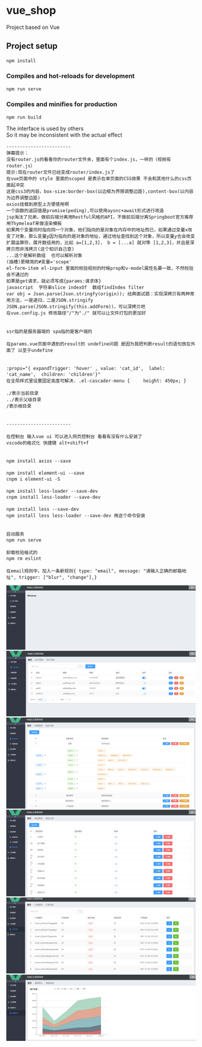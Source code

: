 # vue_shop
Project based on Vue
## Project setup
```
npm install
```

### Compiles and hot-reloads for development
```
npm run serve
```

### Compiles and minifies for production
```
npm run build
```

The interface is used by others<br>
So it may be inconsistent with the actual effect

```
------------------------
弹幕提示：
没有router.js的看看你的router文件夹，里面有个index.js，一样的（视频有router.js）
提示:现在router文件已经变成router/index.js了
在vue页面中的 style 里面的scoped 是表示在单页面的CSS效果 不会和其他什么的css页面起冲突 
这是css3的内容，box-size:border-box(以边框为界限调整边距),content-box(以内容为边界调整边距)
axios挂载到原型上方便使用啊
一个函数的返回值是promise(peding),可以使用aysnc+await形式进行改造
jsp淘汰了兄弟，做前后端分离用Restful风格的API，不做前后端分离Springboot官方推荐用Thymeleaf来做渲染模板
如果两个变量同时指向同一个对象，他们指向的是对象在内存中的地址而已，如果通过变量x改变了对象，那么变量y因为指向的是对象的地址，通过地址查找到这个对象，所以变量y也会改变
扩展运算符，展开数组用的，比如 a=[1,2,3]， b = [...a] 就对等 [1,2,3]，并且是深拷贝而非浅拷贝(这个知识自己查)
...这个是解析数组  也可以解析对象
(插槽)更精简的#变量='scope'
el-form-item el-input 里面的校验规则的时候prop和v-model属性名要一致，不然校验会不通过的
如果是get请求，就必须写成{params:请求体}
javascript  字符串slice indexOf  数组findIndex filter
var obj = Json.parse(Json.stringfy(origin)); 经典面试题：实现深拷贝有两种常用方法，一是递归，二是JSON.stringify
JSON.parse(JSON.stringify(this.addForm))，可以深拷贝吧
在vue.config.js 修改路径"/"为"./" 就可以让文件打包的更加好


ssr指的是服务器端的 spa指的是客户端的

在params.vue页面中遇到的result的 undefine问题 是因为我把判断result的语句放在外面了 以至于undefine


:props="{ expandTrigger: 'hover' , value: 'cat_id',  label: 'cat_name',  children: 'children'}"
在全局样式里设置固定高度可解决. .el-cascader-menu {     height: 450px; }

./表示当前目录
../表示父级目录
/表示根目录


------------------------

在控制台 输入vue ui 可以进入网页控制台 看看有没有什么安装了
vscode的格式化 快捷键 alt+shift+f


npm install axios --save

npm install element-ui --save
cnpm i element-ui -S

npm install less-loader --save-dev 
cnpm install less-loader --save-dev

npm install less --save-dev
npm install less less-loader --save-dev 用这个命令安装


启动服务
npm run serve

卸载校验格式的
npm rm eslint

在email规则中，加入一条新规则{ type: "email", message: "请输入正确的邮箱地址", trigger: ["blur", "change"],}
```

![截图1](https://github.com/fxuyu/Vue-Shop/blob/master/image/1.PNG)
<br>
![截图2](https://github.com/fxuyu/Vue-Shop/blob/master/image/2.PNG)
<br>
![截图3](https://github.com/fxuyu/Vue-Shop/blob/master/image/3.PNG)
<br>
![截图4](https://github.com/fxuyu/Vue-Shop/blob/master/image/4.PNG)
<br>
![截图5](https://github.com/fxuyu/Vue-Shop/blob/master/image/5.PNG)
<br>
![截图6](https://github.com/fxuyu/Vue-Shop/blob/master/image/6.PNG)





